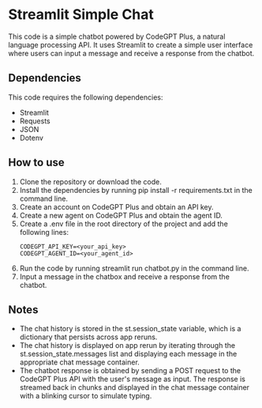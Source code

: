 # Streamlit Simple Chat

This code is a simple chatbot powered by CodeGPT Plus, a natural language processing API. It uses Streamlit to create a simple user interface where users can input a message and receive a response from the chatbot.

## Dependencies

This code requires the following dependencies:

- Streamlit
- Requests
- JSON
- Dotenv

## How to use

1. Clone the repository or download the code.
2. Install the dependencies by running pip install -r requirements.txt in the command line.
3. Create an account on CodeGPT Plus and obtain an API key.
4. Create a new agent on CodeGPT Plus and obtain the agent ID.
5. Create a .env file in the root directory of the project and add the following lines:
    ```
    CODEGPT_API_KEY=<your_api_key>
    CODEGPT_AGENT_ID=<your_agent_id>
    ```
6. Run the code by running streamlit run chatbot.py in the command line.
7. Input a message in the chatbox and receive a response from the chatbot.

## Notes 

- The chat history is stored in the st.session_state variable, which is a dictionary that persists across app reruns.
- The chat history is displayed on app rerun by iterating through the st.session_state.messages list and displaying each message in the appropriate chat message container.
- The chatbot response is obtained by sending a POST request to the CodeGPT Plus API with the user's message as input. The response is streamed back in chunks and displayed in the chat message container with a blinking cursor to simulate typing.